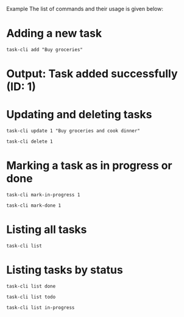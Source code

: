 Example
The list of commands and their usage is given below:

# Adding a new task
```
task-cli add "Buy groceries"
```
# Output: Task added successfully (ID: 1)

# Updating and deleting tasks
```
task-cli update 1 "Buy groceries and cook dinner"
```
```
task-cli delete 1
```
# Marking a task as in progress or done
```
task-cli mark-in-progress 1
```
```
task-cli mark-done 1
```
# Listing all tasks
```
task-cli list
```
# Listing tasks by status
```
task-cli list done
```
```
task-cli list todo
```
```
task-cli list in-progress
```
